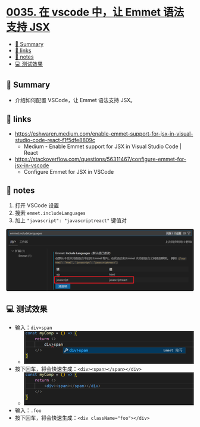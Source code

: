 # [0035. 在 vscode 中，让 Emmet 语法支持 JSX](https://github.com/Tdahuyou/react/tree/main/0035.%20%E5%9C%A8%20vscode%20%E4%B8%AD%EF%BC%8C%E8%AE%A9%20Emmet%20%E8%AF%AD%E6%B3%95%E6%94%AF%E6%8C%81%20JSX)

<!-- region:toc -->
- [📝 Summary](#-summary)
- [🔗 links](#-links)
- [📒 notes](#-notes)
- [💻 测试效果](#-测试效果)
<!-- endregion:toc -->

## 📝 Summary

- 介绍如何配置 VSCode，让 Emmet 语法支持 JSX。

## 🔗 links

- https://eshwaren.medium.com/enable-emmet-support-for-jsx-in-visual-studio-code-react-f1f5dfe8809c
  - Medium - Enable Emmet support for JSX in Visual Studio Code | React
- https://stackoverflow.com/questions/56311467/configure-emmet-for-jsx-in-vscode
  - Configure Emmet for JSX in VSCode

## 📒 notes

1. 打开 VSCode 设置
2. 搜索 `emmet.includeLanguages`
3. 加上 `"javascript": "javascriptreact"` 键值对

![](md-imgs/2024-11-06-19-23-25.png)

## 💻 测试效果

- 输入：`div>span`
  - ![](md-imgs/2024-11-06-19-23-40.png)
- 按下回车，将会快速生成：`<div><span></span></div>`
  - ![](md-imgs/2024-11-06-19-23-46.png)
- 输入：`.foo`
- 按下回车，将会快速生成：`<div className="foo"></div>`